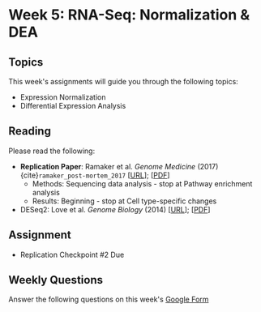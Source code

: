 # Week 5: RNA-Seq: Normalization & DEA

## Topics

This week's assignments will guide you through the following topics:
* Expression Normalization 
* Differential Expression Analysis

## Reading

Please read the following:
* **Replication Paper**: Ramaker et al. *Genome Medicine* (2017) {cite}`ramaker_post-mortem_2017` [[URL](https://genomemedicine.biomedcentral.com/articles/10.1186/s13073-017-0458-5)]; [[PDF](https://github.com/ShanEllis/capstone-genetics-domain/raw/master/papers/main-paper.pdf)]
    * Methods: Sequencing data analysis - stop at Pathway enrichment analysis 
    * Results: Beginning - stop at Cell type-specific changes
* DESeq2: Love et al. *Genome Biology* (2014) [[URL](https://genomebiology.biomedcentral.com/articles/10.1186/s13059-014-0550-8)]; [[PDF](https://github.com/ShanEllis/capstone-genetics-domain/raw/master/papers/week5/DESeq2.pdf)]
 

## Assignment

* Replication Checkpoint #2 Due

## Weekly Questions

Answer the following questions on this week's [Google Form]()
 
